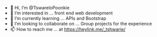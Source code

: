 - 👋 Hi, I’m @TswareloPoonkie
- 👀 I’m interested in ... front end web development
- 🌱 I’m currently learning ... APIs and Bootstrap
- 💞️ I’m looking to collaborate on ... Group projects for the experience
- 📫 How to reach me ... at https://heylink.me/_tshwarie/

<!---
TswareloPoonkie/TswareloPoonkie is a ✨ special ✨ repository because its `README.md` (this file) appears on your GitHub profile.
You can click the Preview link to take a look at your changes.
--->
